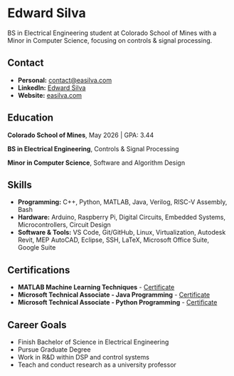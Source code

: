 # Edward Silva

BS in Electrical Engineering student at Colorado School of Mines with a Minor in Computer Science, focusing on controls & signal processing.

## Contact

- **Personal:** [contact@easilva.com](mailto:contact@easilva.com)
- **LinkedIn:** [Edward Silva](https://www.linkedin.com/in/edwardasilva/)
- **Website:** [easilva.com](https://easilva.com)

## Education

**Colorado School of Mines**, May 2026 | GPA: 3.44

**BS in Electrical Engineering**, Controls & Signal Processing

**Minor in Computer Science**, Software and Algorithm Design

## Skills

- **Programming:** C++, Python, MATLAB, Java, Verilog, RISC-V Assembly, Bash
- **Hardware:** Arduino, Raspberry Pi, Digital Circuits, Embedded Systems, Microcontrollers, Circuit Design
- **Software & Tools:** VS Code, Git/GitHub, Linux, Virtualization, Autodesk Revit, MEP AutoCAD, Eclipse, SSH, LaTeX, Microsoft Office Suite, Google Suite

## Certifications

- **MATLAB Machine Learning Techniques** - [Certificate](https://www.credly.com/badges/3d740a34-2cfa-4259-ab08-3aeed0e3f03c/public_url)
- **Microsoft Technical Associate - Java Programming** - [Certificate](assets/JavaMTA.pdf )
- **Microsoft Technical Associate - Python Programming** - [Certificate](assets/PythonMTA.pdf)

## Career Goals

- Finish Bachelor of Science in Electrical Engineering
- Pursue Graduate Degree
- Work in R&D within DSP and control systems
- Teach and conduct research as a university professor
